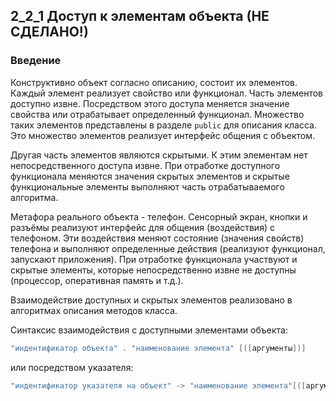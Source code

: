 ## 2_2_1 Доступ к элементам объекта (НЕ СДЕЛАНО!)
### Введение
Конструктивно объект согласно описанию, состоит их элементов. Каждый элемент реализует свойство или функционал. Часть элементов доступно извне. Посредством этого доступа меняется значение свойства или отрабатывает определенный функционал. Множество таких элементов представлены в разделе `public` для описания класса. Это множество элементов реализует интерфейс общения с объектом. 

Другая часть элементов являются скрытыми. К этим элементам нет непосредственного доступа извне. При отработке доступного функционала меняются значения скрытых элементов и скрытые функциональные элементы выполняют часть отрабатываемого алгоритма.

Метафора реального объекта - телефон. Сенсорный экран, кнопки и разъёмы реализуют интерфейс для общения (воздействия) с телефоном. Эти воздействия меняют состояние (значения свойств) телефона и выполняют определенные действия (реализуют функционал, запускают приложения). При отработке функционала участвуют и скрытые элементы, которые непосредственно извне не доступны (процессор, оперативная память и т.д.). 

Взаимодействие доступных и скрытых элементов реализовано в алгоритмах описания методов класса.

Синтаксис взаимодействия с доступными элементами объекта:
```c++
"индентификатор объекта" . "наименование элемента" [([аргументы])]
```

или посредством указателя:
```c++
"индентификатор указателя на объект" -> "наименование элемента"[([аргументы])]
```
